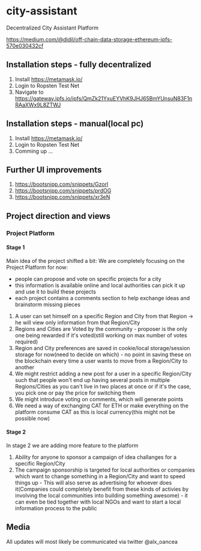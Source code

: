 # city-assistant
Decentralized City Assistant Platform


https://medium.com/@didil/off-chain-data-storage-ethereum-ipfs-570e030432cf

## Installation steps - fully decentralized
1. Install https://metamask.io/
2. Login to Ropsten Test Net
3. Navigate to https://gateway.ipfs.io/ipfs/QmZk21YxuEYVhK9JHJ65BmYUnsuN83F1nRAaXWx9L8ZTWJ

## Installation steps - manual(local pc)
1. Install https://metamask.io/
2. Login to Ropsten Test Net
3. Comming up ...


## Further UI improvements
1. https://bootsnipp.com/snippets/Gzorl
2. https://bootsnipp.com/snippets/prdOG
3. https://bootsnipp.com/snippets/xr3eN



## Project direction and views

### Project Platform
#### Stage 1
Main idea of the project shifted a bit: We are completely focusing on the Project Platform for now:
- people can propose and vote on specific projects for a city
- this information is available online and local authorities can pick it up and use it to build these projects
- each project contains a comments section to help exchange ideas and brainstorm missing pieces

1. A user can set himself on a specific Region and City from that Region -> he will view only information from that Region/City
2. Regions and Cities are Voted by the community - proposer is the only one being rewarded if it's voted(still working on max number of votes required)
3. Region and City preferences are saved in cookie/local storage/session storage for now(need to decide on which) - no point in saving these on the blockchain every time a user wants to move from a Region/City to another
4. We might restrict adding a new post for a user in a specific Region/City such that people won't end up having several posts in multiple Regions/Cities as you can't live in two places at once or if it's the case, you pick one or pay the price for switching them
5. We might introduce voting on comments, which will generate points
6. We need a way of exchanging CAT for ETH or make everything on the platform consume CAT as this is local currency(this might not be possible now)

#### Stage 2
In stage 2 we are adding more feature to the platform

1. Ability for anyone to sponsor a campaign of idea challanges for a specific Region/City
2. The campaign sponsorship is targeted for local authorities or companies which want to change something in a Region/City and want to speed things up - This will also serve as advertising for whoever does it(Companies could completely benefit from these kinds of activies by involving the local communities into building something awesome) - it can even be tied together with local NGOs and want to start a local information process to the public

## Media
All updates will most likely be communicated via twitter @alx_oancea
